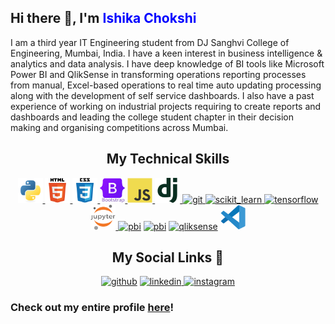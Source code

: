 <h2>Hi there 👋, I'm <font style="color:blue">Ishika Chokshi</font></h2>

<p>I am a third year IT Engineering student from DJ Sanghvi College of Engineering, Mumbai, India. I have a keen interest in business intelligence & analytics and data analysis. I have deep knowledge of BI tools like Microsoft Power BI and QlikSense in transforming operations reporting processes from manual, Excel-based operations to real time auto updating processing along with the development of self service dashboards. I also have a past experience of working on industrial projects requiring to create reports and dashboards and leading the college student chapter in their decision making and organising competitions across Mumbai.</p>

<h2 align="center">My Technical Skills</h2>
<p align="center">
   <a href="https://www.python.org" target="_blank"> <img src="https://raw.githubusercontent.com/devicons/devicon/master/icons/python/python-original.svg" alt="python" width="40" height="40"/> </a> 
  <a href="https://www.w3.org/html/" target="_blank"> <img src="https://raw.githubusercontent.com/devicons/devicon/master/icons/html5/html5-original-wordmark.svg" alt="html5" width="40" height="40"/> </a> 
  <a href="https://www.w3schools.com/css/" target="_blank"> <img src="https://raw.githubusercontent.com/devicons/devicon/master/icons/css3/css3-original-wordmark.svg" alt="css3" width="40" height="40"/> </a> 
  <a href="https://getbootstrap.com/" target="_blank"> <img src="https://github.com/devicons/devicon/blob/master/icons/bootstrap/bootstrap-original-wordmark.svg" alt="bootstrap" width="40" height="40"/> </a> 
  <a href="https://developer.mozilla.org/en-US/docs/Web/JavaScript" target="_blank"> <img src="https://raw.githubusercontent.com/devicons/devicon/master/icons/javascript/javascript-original.svg" alt="javascript" width="40" height="40"/> </a> 
  <a href="https://www.djangoproject.com/" target="_blank"> <img src="https://github.com/devicons/devicon/blob/master/icons/django/django-plain.svg" alt="django" width="40" height="40"/> </a> 
  <a href="https://git-scm.com/" target="_blank"> <img src="https://www.vectorlogo.zone/logos/git-scm/git-scm-icon.svg" alt="git" width="40" height="40"/> </a> 
  <a href="https://scikit-learn.org/" target="_blank"> <img src="https://upload.wikimedia.org/wikipedia/commons/0/05/Scikit_learn_logo_small.svg" alt="scikit_learn" width="40" height="40"/> </a> 
  <a href="https://www.tensorflow.org" target="_blank"> <img src="https://www.vectorlogo.zone/logos/tensorflow/tensorflow-icon.svg" alt="tensorflow" width="40" height="40"/> </a> 
      <a href="https://jupyter.org/" target="_blank"> <img src="https://github.com/devicons/devicon/blob/master/icons/jupyter/jupyter-original-wordmark.svg" alt="jupyter" width="40" height="40"/> </a>
  <a href="https://powerbi.microsoft.com/en/" target="_blank"><img src="https://www.vectorlogo.zone/logos/microsoft_powerbi/microsoft_powerbi-ar21.svg" alt="pbi" width="40" height="40"/></a>
     <a href="https://www.tableau.com/" target="_blank"><img src="https://github.com/get-icon/geticon/blob/master/icons/tableau.svg" alt="pbi" width="40" height="40"/></a>
        <a href="https://www.qlik.com/us/products/qlik-sense" target="_blank"><img src="https://github.com/get-icon/geticon/blob/master/icons/qlik.svg" alt="qliksense" width="40" height="40"/></a>
     <a href="https://code.visualstudio.com/" target="_blank"><img src="https://github.com/devicons/devicon/blob/master/icons/vscode/vscode-original.svg" alt="vsc" width="40" height="40"/></a>
</p>

<h2 align="center">My Social Links 🔗 </h2>
<p align="center">
<a href="https://github.com/ishikac167" target="_blank"><img src='https://github.com/gauravghongde/social-icons/blob/master/SVG/Color/Github.svg' alt='github' height='40'></a>  
 <a href="https://www.linkedin.com/in/ishika-chokshi/" target="_blank"><img src='https://github.com/gauravghongde/social-icons/blob/master/SVG/Color/LinkedIN.svg' alt='linkedin' height='40'> </a> 
 <a href="https://www.instagram.com/ishikachokshi/" target="_blank"><img src='https://github.com/gauravghongde/social-icons/blob/master/SVG/Color/Instagram.svg' alt='instagram' height='40'></a> 
</p>

<h3>Check out my entire profile <a href="https://ishikac167.github.io/">here</a>!</h3>

<!--
**ishikac167/ishikac167** is a ✨ _special_ ✨ repository because its `README.md` (this file) appears on your GitHub profile.

Here are some ideas to get you started:

- 🔭 I’m currently working on ...
- 🌱 I’m currently learning ...
- 👯 I’m looking to collaborate on ...
- 🤔 I’m looking for help with ...
- 💬 Ask me about ...
- 📫 How to reach me: ...
- 😄 Pronouns: ...
- ⚡ Fun fact: ...
-->
